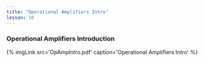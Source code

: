```yaml
---
title: "Operational Amplifiers Intro"
lesson: 10
---
```


### Operational Amplifiers Introduction
<div class='flex'>
{% imgLink src='OpAmpIntro.pdf' caption='Operational Amplifiers Intro' %}
</div>
